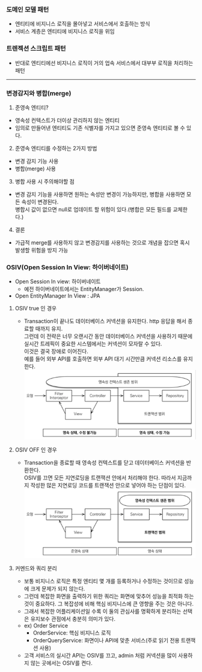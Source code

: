 ### 도메인 모델 패턴
- 엔티티에 비지니스 로직을 몰아넣고 서비스에서 호출하는 방식
- 서비스 계층은 엔티티에 비지니스 로직을 위임

### 트렌젝션 스크립트 패턴
- 반대로 엔티티에선 비지니스 로직이 거의 업속 서비스에서 대부부 로직을 처리하는 패턴

---
### 변경감지와 병합(merge)
1. 준영속 엔티티?
- 영속성 컨텍스트가 더이상 관리하지 않는 엔티티
- 임의로 만들어낸 엔티티도 기존 식별자를 가지고 있으면 준영속 엔티티로 볼 수 있다.

2. 준영속 엔티티를 수정하는 2가지 방법
- 변경 감지 기능 사용
- 병합(merge) 사용

3. 병합 사용 시 주의해야할 점 
- 변경 감지 기능을 사용하면 원하는 속성만 변경이 가능하지만, 병합을 사용하면 모든 속성이 변경된다.  
병합시 값이 없으면 null로 업데이트 할 위험이 있다.(병합은 모든 필드를 교체한다.)

4. 결론
- 가급적 merge를 사용하지 않고 변경감지를 사용하는 것으로 개념을 잡으면 혹시 발생할 위험을 방지 가능

### OSIV(Open Session In View: 하이버네이트)
- Open Session In view: 하이버네이트
  * 예전 하이버네이트에서는 EntityManager가 Session. 
- Open EntityManager In View : JPA

1. OSIV true 인 경우
   - Transaction이 끝나도 데이터베이스 커넥션을 유지한다. http 응답을 해서 종료할 때까지 유지.  
   그런데 이 전략은 너무 오랜시간 동안 데이터베이스 커넥션을 사용하기 때문에 실시간 트레픽이 중요한 시스템에서는 커넥션이 모자랄 수 있다.  
   이것은 결국 장애로 이어진다.  
   예를 들어 외부 API를 호출하면 외부 API 대기 시간만큼 커넥션 리소스를 유지한다.
   ![img_3.png](img_3.png)
   
2. OSIV OFF 인 경우
   - Transaction을 종료할 때 영속성 컨텍스트를 닫고 데이터베이스 커넥션을 반환한다.  
     OSIV를 끄면 모든 지연로딩을 트랜잭션 안에서 처리해야 한다. 따라서 지금까지 작성한 많은 지연로딩 코드를 트랜잭션 안으로 넣어야 하는 단점이 있다.
   ![img_4.png](img_4.png)

3. 커멘드와 쿼리 분리
    - 보통 비지니스 로직은 특정 엔티티 몇 개를 등록하거나 수정하는 것이므로 성능에 크게 문제가 되지 않는다.
    - 그런데 복잡한 화면을 출력하기 위한 쿼리는 화면에 맞추어 성능을 최적화 하는 것이 중요하다. 그 복잡성에 비해 핵심 비지니스에 큰 영향을 주는 것은 아니다.
    - 그래서 복잡한 어플리케이션일 수록 이 둘의 관심사를 명확하게 분리하는 선택은 유지보수 관점에서 충분히 의미가 있다.
    - ex) Order Service
        - OrderService: 핵심 비지니스 로직
        - OrderQueryService: 화면이나 API에 맞춘 서비스(주로 읽기 전용 트랜잭션 사용)
    - 고객 서비스의 실시간 API는 OSIV를 끄고, admin 처럼 커넥션을 많이 사용하지 않는 곳에서는 OSIV를 켠다.